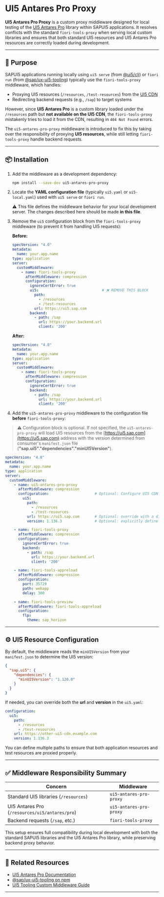# UI5 Antares Pro Proxy

**UI5 Antares Pro Proxy** is a custom proxy middleware designed for local testing of the [UI5 Antares Pro](https://ui5-antares-pro.github.io) library within SAPUI5 applications. It resolves conflicts with the standard `fiori-tools-proxy` when serving local custom libraries and ensures that both standard UI5 resources and UI5 Antares Pro resources are correctly loaded during development.

---

## 🎯 Purpose

SAPUI5 applications running locally using `ui5 serve` (from [@ui5/cli](https://www.npmjs.com/package/@ui5/cli)) or `fiori run` (from [@sap/ux-ui5-tooling](https://www.npmjs.com/package/@sap/ux-ui5-tooling)) typically use the `fiori-tools-proxy` middleware, which handles:

- Proxying UI5 resources (`/resources`, `/test-resources`) from the [UI5 CDN](https://ui5.sap.com)
- Redirecting backend requests (e.g., `/sap`) to target systems

However, since **UI5 Antares Pro** is a custom library loaded under the `/resources` path but **not available on the UI5 CDN**, the `fiori-tools-proxy` mistakenly tries to load it from the CDN, resulting in `404 Not Found` errors.

The `ui5-antares-pro-proxy` middleware is introduced to fix this by taking over the responsibility of proxying **UI5 resources**, while still letting `fiori-tools-proxy` handle backend requests.

---

## 📦 Installation

1. Add the middleware as a development dependency:

   ```sh
   npm install --save-dev ui5-antares-pro-proxy
   ```

2. Locate the **YAML configuration file** (typically `ui5.yaml` or `ui5-local.yaml`) used with `ui5 serve` or `fiori run`.

   ⚠️ This file defines the middleware behavior for your local development server. The changes described here should be made **in this file**.

3. Remove the `ui5` configuration block from the `fiori-tools-proxy` middleware (to prevent it from handling UI5 requests):

   **Before:**

   ```yaml
   specVersion: "4.0"
   metadata:
     name: your.app.name
   type: application
   server:
     customMiddleware:   
       - name: fiori-tools-proxy
         afterMiddleware: compression
         configuration:
           ignoreCertError: true
           ui5:                             # ❌ REMOVE THIS BLOCK
             path:
               - /resources
               - /test-resources
             url: https://ui5.sap.com
           backend:
             - path: /sap
               url: https://your.backend.url
               client: '200'
   ```

   **After:**

   ```yaml
   specVersion: "4.0"
   metadata:
     name: your.app.name
   type: application
   server:
     customMiddleware:   
       - name: fiori-tools-proxy
         afterMiddleware: compression
         configuration:
           ignoreCertError: true
           backend:
             - path: /sap
               url: https://your.backend.url
               client: '200'
   ```

4. Add the `ui5-antares-pro-proxy` middleware to the configuration file **before** `fiori-tools-proxy`:

> ⚠️ Configuration block is optional. If not specified, the `ui5-antares-pro-proxy` will load UI5 resources from the [https://ui5.sap.com](https://ui5.sap.com) address with the version determined from consumer's `manifest.json` file (**"sap.ui5"."dependencies"."minUI5Version"**).

   ```yaml
   specVersion: "4.0"
   metadata:
     name: your.app.name
   type: application
   server:
     customMiddleware:
       - name: ui5-antares-pro-proxy
         afterMiddleware: compression
         configuration:                     # Optional: Configure UI5 CDN
           ui5:
             path:
               - /resources
               - /test-resources
             url: https://ui5.sap.com       # Optional: override with a different CDN
             version: 1.136.3               # Optional: explicitly define UI5 version

       - name: fiori-tools-proxy
         afterMiddleware: compression
         configuration:
           ignoreCertError: true
           backend:
             - path: /sap
               url: https://your.backend.url
               client: '200'

       - name: fiori-tools-appreload
         afterMiddleware: compression
         configuration:
           port: 35729
           path: webapp
           delay: 300

       - name: fiori-tools-preview
         afterMiddleware: fiori-tools-appreload
         configuration:
           flp:
             theme: sap_horizon
   ```

---

## ⚙️ UI5 Resource Configuration

By default, the middleware reads the `minUI5Version` from your `manifest.json` to determine the UI5 version:

```json
{
  "sap.ui5": {
    "dependencies": {
      "minUI5Version": "1.120.0"
    }
  }
}
```

If needed, you can override both the **url** and **version** in the `ui5.yaml`:

```yaml
configuration:
  ui5:
    path:
      - /resources
      - /test-resources
    url: https://other-ui5-cdn.example.com
    version: 1.136.3
```

You can define multiple paths to ensure that both application resources and test resources are proxied properly.

---

## ✅ Middleware Responsibility Summary

<table>
  <thead>
    <tr>
      <th>Concern</th>
      <th>Middleware</th>
    </tr>
  </thead>
  <tbody>
    <tr>
      <td>Standard UI5 libraries (<code>/resources</code>)</td>
      <td><code>ui5-antares-pro-proxy</code></td>
    </tr>
    <tr>
      <td>UI5 Antares Pro (<code>/resources/ui5/antares/pro</code>)</td>
      <td><code>ui5-antares-pro-proxy</code></td>
    </tr>
    <tr>
      <td>Backend requests (<code>/sap</code>, etc.)</td>
      <td><code>fiori-tools-proxy</code></td>
    </tr>
  </tbody>
</table>

This setup ensures full compatibility during local development with both the standard SAPUI5 libraries and the UI5 Antares Pro library, while preserving backend proxy behavior.

---

## 🔗 Related Resources

- [UI5 Antares Pro Documentation](https://ui5-antares-pro.github.io)
- [@sap/ux-ui5-tooling on npm](https://www.npmjs.com/package/@sap/ux-ui5-tooling)
- [UI5 Tooling Custom Middleware Guide](https://sap.github.io/ui5-tooling/v4/pages/extensibility/CustomServerMiddleware/)

---
